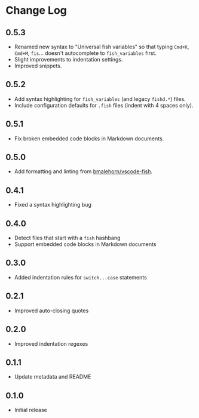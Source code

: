 # Change Log

## 0.5.3

- Renamed new syntax to "Universal fish variables" so that typing `Cmd+K`,
  `Cmd+M`, `fis`… doesn't autocomplete to `fish_variables` first.
- Slight improvements to indentation settings.
- Improved snippets.

## 0.5.2

- Add syntax highlighting for `fish_variables` (and legacy `fishd.*`) files.
- Include configuration defaults for `.fish` files (indent with 4 spaces only).

## 0.5.1

- Fix broken embedded code blocks in Markdown documents.

## 0.5.0

- Add formatting and linting from [bmalehorn/vscode-fish].

[bmalehorn/vscode-fish]: https://github.com/bmalehorn/vscode-fish

## 0.4.1

- Fixed a syntax highlighting bug

## 0.4.0

- Detect files that start with a `fish` hashbang
- Support embedded code blocks in Markdown documents

## 0.3.0

- Added indentation rules for `switch...case` statements

## 0.2.1

- Improved auto-closing quotes

## 0.2.0

- Improved indentation regexes

## 0.1.1

- Update metadata and README

## 0.1.0

- Initial release
